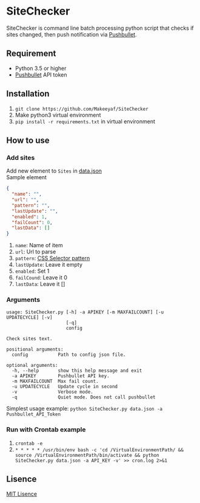 # SiteChecker
SiteChecker is command line batch processing python script that checks if sites changed, then push notification via [Pushbullet](https://docs.pushbullet.com/).

## Requirement
- Python 3.5 or higher
- [Pushbullet](https://docs.pushbullet.com/) API token

## Installation
1. `git clone https://github.com/Makeeyaf/SiteChecker`
1. Make python3 virtual environment
1. `pip install -r requirements.txt` in virtual environment

## How to use
### Add sites
Add new element to `Sites` in [data.json](https://github.com/Makeeyaf/SiteChecker/blob/master/data.json)  
Sample element
```json
{
  "name": "",
  "url": "",
  "pattern": "",
  "lastUpdate": "",
  "enabled": 1,
  "failCount": 0,
  "lastData": []
}
```
1. `name`: Name of item
1. `url`: Url to parse
1. `pattern`: [CSS Selector pattern](https://facelessuser.github.io/soupsieve/selectors/)
1. `lastUpdate`: Leave it empty
1. `enabled`: Set 1
1. `failCound`: Leave it 0
1. `lastData`: Leave it []

### Arguments
```
usage: SiteChecker.py [-h] -a APIKEY [-m MAXFAILCOUNT] [-u UPDATECYCLE] [-v]
                      [-q]
                      config

Check sites text.

positional arguments:
  config           Path to config json file.

optional arguments:
  -h, --help       show this help message and exit
  -a APIKEY        Pushbullet API key.
  -m MAXFAILCOUNT  Max fail count.
  -u UPDATECYCLE   Update cycle in second
  -v               Verbose mode.
  -q               Quiet mode. Does not call pushbullet
```
Simplest usage example: `python SiteChecker.py data.json -a Pushbullet_API_Token`

### Run with Crontab example
1. `crontab -e`
1. `* * * * * /usr/bin/env bash -c 'cd /VirtualEnvironmentPath/ && source /VirtualEnvironmentPath/bin/activate && python SiteChecker.py data.json -a API_KEY -v' >> cron.log 2>&1`

## Lisence
[MIT Lisence](https://github.com/Makeeyaf/SiteChecker/blob/master/LICENSE)
